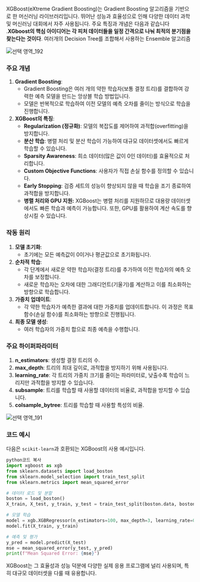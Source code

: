 XGBoost(eXtreme Gradient Boosting)는 Gradient Boosting 알고리즘을 기반으로 한 머신러닝 라이브러리입니다. 뛰어난 성능과 효율성으로 인해 다양한 데이터 과학 및 머신러닝 대회에서 자주 사용됩니다. 주요 특징과 개념은 다음과 같습니다 .**XGboost의 핵심 아이디어는 각 피처 데이터들을 일정 간격으로 나눠 최적의 분기점을 찾는다는 것이다**. 여러개의 Decision Tree를 조합해서 사용하는 Ensemble 알고리즘

![선택 영역_192](https://github.com/user-attachments/assets/e8c23ea2-7b3f-4dae-9cb3-c145c90a4d74)

### 주요 개념

1. **Gradient Boosting**:
    - Gradient Boosting은 여러 개의 약한 학습자(보통 결정 트리)를 결합하여 강력한 예측 모델을 만드는 앙상블 학습 방법입니다.
    - 모델은 반복적으로 학습하여 이전 모델의 예측 오차를 줄이는 방식으로 학습을 진행합니다.
2. **XGBoost의 특징**:
    - **Regularization (정규화)**: 모델의 복잡도를 제어하여 과적합(overfitting)을 방지합니다.
    - **분산 학습**: 병렬 처리 및 분산 학습이 가능하여 대규모 데이터셋에서도 빠르게 학습할 수 있습니다.
    - **Sparsity Awareness**: 희소 데이터(많은 값이 0인 데이터)를 효율적으로 처리합니다.
    - **Custom Objective Functions**: 사용자가 직접 손실 함수를 정의할 수 있습니다.
    - **Early Stopping**: 검증 세트의 성능이 향상되지 않을 때 학습을 조기 종료하여 과적합을 방지합니다.
    - **병렬 처리와 GPU 지원:**  XGBoost는 병렬 처리를 지원하므로 대용량 데이터셋에서도 빠른 학습과 예측이 가능합니다. 또한, GPU를 활용하여 계산 속도를 향상시킬 수 있습니다.

### 작동 원리

1. **모델 초기화**:
    - 초기에는 모든 예측값이 0이거나 평균값으로 초기화됩니다.
2. **순차적 학습**:
    - 각 단계에서 새로운 약한 학습자(결정 트리)를 추가하여 이전 학습자의 예측 오차를 보정합니다.
    - 새로운 학습자는 오차에 대한 그래디언트(기울기)를 계산하고 이를 최소화하는 방향으로 학습합니다.
3. **가중치 업데이트**:
    - 각 약한 학습자가 예측한 결과에 대한 가중치를 업데이트합니다. 이 과정은 목표 함수(손실 함수)를 최소화하는 방향으로 진행됩니다.
4. **최종 모델 생성**:
    - 여러 학습자의 가중치 합으로 최종 예측을 수행합니다.

### 주요 하이퍼파라미터

1. **n_estimators**: 생성할 결정 트리의 수.
2. **max_depth**: 트리의 최대 깊이로, 과적합을 방지하기 위해 사용됩니다.
3. **learning_rate**: 각 트리의 가중치 크기를 줄이는 파라미터로, 낮출수록 학습이 느리지만 과적합을 방지할 수 있습니다.
4. **subsample**: 트리를 학습할 때 사용할 데이터의 비율로, 과적합을 방지할 수 있습니다.
5. **colsample_bytree**: 트리를 학습할 때 사용할 특성의 비율.

![선택 영역_191](https://github.com/user-attachments/assets/52092e9a-0d81-4954-9631-45d51546cd90)

### 코드 예시

다음은 `scikit-learn`과 호환되는 XGBoost의 사용 예시입니다.

```python
python코드 복사
import xgboost as xgb
from sklearn.datasets import load_boston
from sklearn.model_selection import train_test_split
from sklearn.metrics import mean_squared_error

# 데이터 로드 및 분할
boston = load_boston()
X_train, X_test, y_train, y_test = train_test_split(boston.data, boston.target, test_size=0.2, random_state=42)

# 모델 학습
model = xgb.XGBRegressor(n_estimators=100, max_depth=3, learning_rate=0.1)
model.fit(X_train, y_train)

# 예측 및 평가
y_pred = model.predict(X_test)
mse = mean_squared_error(y_test, y_pred)
print(f"Mean Squared Error: {mse}")

```

XGBoost는 그 효율성과 성능 덕분에 다양한 실제 응용 프로그램에 널리 사용되며, 특히 대규모 데이터셋을 다룰 때 유용합니다.